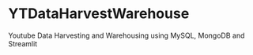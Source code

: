 # YTDataHarvestWarehouse
Youtube Data Harvesting and Warehousing using MySQL, MongoDB and Streamlit
